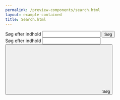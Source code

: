 ```yaml
--- 
permalink: /preview-components/search.html
layout: example-contained 
title: Search.html
---
```

<div class="form-group search">
    <label for="input-type-text" class="sr-only">Søg efter indhold</label>
    <input class="form-input input-char-27" id="input-type-text"
        name="search-button" title="Search" type="search">
    <button class="button button-search">Søg</button>
</div>

<div class="form-group search">
    <label for="input-type-text-icon" class="sr-only">Søg efter
        indhold</label>
    <input class="form-input input-width-xs" id="input-type-text-icon"
        name="search-icon" title="Search" type="search">
    <button
        class="button button-search"><svg class="icon-svg m-0" focusable="false" aria-hidden="true"><use xlink:href="#magnify"></use></svg><span
            class="sr-only">Søg</span></button>
</div>